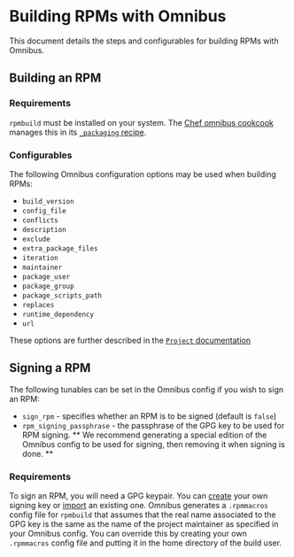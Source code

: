 Building RPMs with Omnibus
=====================================
This document details the steps and configurables for building RPMs with Omnibus.


Building an RPM
---------------
### Requirements
`rpmbuild` must be installed on your system.  The [Chef omnibus cookcook](http://github.com/opscode-cookbooks/omnibus) manages this in its [`_packaging` recipe](http://github.com/opscode-cookbooks/omnibus/blob/master/recipes/_packaging.rb).

### Configurables
The following Omnibus configuration options may be used when building RPMs:

- `build_version`
- `config_file`
- `conflicts`
- `description`
- `exclude`
- `extra_package_files`
- `iteration`
- `maintainer`
- `package_user`
- `package_group`
- `package_scripts_path`
- `replaces`
- `runtime_dependency`
- `url`

These options are further described in the [`Project` documentation](http://rubydoc.info/github/opscode/omnibus/Omnibus/Project)

Signing a RPM
---------------
The following tunables can be set in the Omnibus config if you wish to sign an RPM:

- `sign_rpm` - specifies whether an RPM is to be signed (default is `false`)
- `rpm_signing_passphrase` - the passphrase of the GPG key to be used for RPM signing.  ** We recommend generating a special edition of the Omnibus config to be used for signing, then removing it when signing is done. **

### Requirements
To sign an RPM, you will need a GPG keypair. You can [create](http://www.madboa.com/geek/gpg-quickstart/) your own signing key or [import](http://irtfweb.ifa.hawaii.edu/~lockhart/gpg/gpg-cs.html) an existing one.  Omnibus generates a `.rpmmacros` config file for `rpmbuild` that assumes that the real name associated to the GPG key is the same as the name of the project maintainer as specified in your Omnibus config.  You can override this by creating your own `.rpmmacros` config file and putting it in the home directory of the build user.
